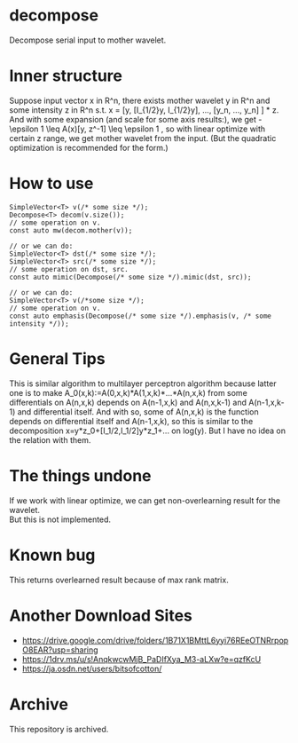 # decompose
Decompose serial input to mother wavelet.

# Inner structure
Suppose input vector x in R^n, there exists mother wavelet y in R^n and some intensity z in R^n s.t.
x = \[y, \[I_{1/2}y, I_{1/2}y\], ..., \[y_n, ..., y_n\] \] \* z.
And with some expansion (and scale for some axis results:), we get -\epsilon 1 \leq A(x)\[y, z^-1\] \leq \epsilon 1 ,
so with linear optimize with certain z range, we get mother wavelet from the input. (But the quadratic optimization is recommended for the form.)

# How to use
    SimpleVector<T> v(/* some size */);
    Decompose<T> decom(v.size());
    // some operation on v.
    const auto mw(decom.mother(v));
    
    // or we can do:
    SimpleVector<T> dst(/* some size */);
    SimpleVector<T> src(/* some size */);
    // some operation on dst, src.
    const auto mimic(Decompose(/* some size */).mimic(dst, src));
    
    // or we can do:
    SimpleVector<T> v(/*some size */);
    // some operation on v.
    const auto emphasis(Decompose(/* some size */).emphasis(v, /* some intensity */));

# General Tips
This is similar algorithm to multilayer perceptron algorithm because latter one is to make A_0(x,k):=A(0,x,k)\*A(1,x,k)\*...\*A(n,x,k) from some differentials on A(n,x,k) depends on A(n-1,x,k) and A(n,x,k-1) and A(n-1,x,k-1) and differential itself. And with so, some of A(n,x,k) is the function depends on differential itself and A(n-1,x,k), so this is similar to the decomposition x=y\*z_0+\[I_1/2,I_1/2]y\*z_1+... on log(y). But I have no idea on the relation with them.

# The things undone
If we work with linear optimize, we can get non-overlearning result for the wavelet.      
But this is not implemented.

# Known bug
This returns overlearned result because of max rank matrix.

# Another Download Sites
* https://drive.google.com/drive/folders/1B71X1BMttL6yyi76REeOTNRrpopO8EAR?usp=sharing
* https://1drv.ms/u/s!AnqkwcwMjB_PaDIfXya_M3-aLXw?e=qzfKcU
* https://ja.osdn.net/users/bitsofcotton/

# Archive
This repository is archived.
